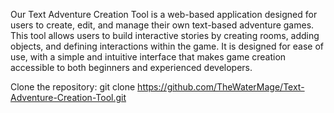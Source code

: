 Our Text Adventure Creation Tool is a web-based application designed for users to create, edit, and manage their own text-based adventure games. This tool allows users to build interactive stories by creating rooms, adding objects, and defining interactions within the game. It is designed for ease of use, with a simple and intuitive interface that makes game creation accessible to both beginners and experienced developers.

Clone the repository:
git clone https://github.com/TheWaterMage/Text-Adventure-Creation-Tool.git
